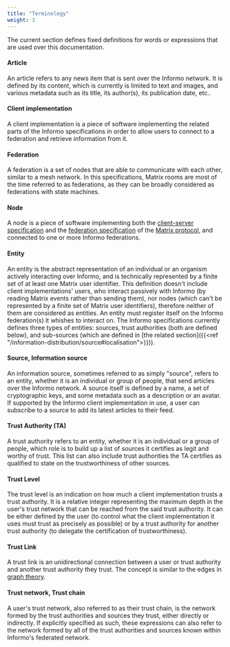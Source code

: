 ```yaml
---
title: "Terminology"
weight: 3
---
```


The current section defines fixed definitions for words or expressions that are
used over this documentation.

#### Article

An article refers to any news item that is sent over the Informo network. It is
defined by its content, which is currently is limited to text and images, and
various metadata such as its title, its author(s), its publication date, etc..

#### Client implementation

A client implementation is a piece of software implementing the related parts of
the Informo specifications in order to allow users to connect to a federation
and retrieve information from it.

#### Federation

A federation is a set of nodes that are able to communicate with each other,
similar to a mesh network. In this specifications, Matrix rooms are most of the
time referred to as federations, as they can be broadly considered as
federations with state machines.

#### Node

A node is a piece of software implementing both the [client-server
specification](https://matrix.org/docs/spec/client_server/r0.4.0.html) and the
[federation
specification](https://matrix.org/docs/spec/server_server/r0.1.1.html) of the
[Matrix protocol](https://matrix.org), and connected to one or more Informo
federations.

#### Entity

An entity is the abstract representation of an individual or an organism
actively interacting over Informo, and is technically represented by a finite
set of at least one Matrix user identifier. This definition doesn't include
client implementations' users, who interact passively with Informo (by reading
Matrix events rather than sending them), nor nodes (which can't be represented
by a finite set of Matrix user identifiers), therefore neither of them are
considered as entities. An entity must register itself on the Informo
federation(s) it whishes to interact on. The Informo specifications currently
defines three types of entities: sources, trust authorities (both are defined
below), and sub-sources (which are defined in [the related section]({{<ref
"/information-distribution/source#localisation">}})).

#### Source, Information source

An information source, sometimes referred to as simply "source", refers to an
entity, whether it is an individual or group of people, that send articles over
the Informo network. A source itself is defined by a name, a set of
cryptographic keys, and some metadata such as a description or an avatar. If
supported by the Informo client implementation in use, a user can subscribe to a
source to add its latest articles to their feed.

#### Trust Authority (TA)

A trust authority refers to an entity, whether it is an individual or a group of
people, which role is to build up a list of sources it certifies as legit and
worthy of trust. This list can also include trust authorities the TA certifies
as qualified to state on the trustworthiness of other sources.

#### Trust Level

The trust level is an indication on how much a client implementation trusts a
trust authority. It is a relative integer representing the maximum depth in the
user's trust network that can be reached from the said trust authority. It can
be either defined by the user (to control what the client implementation it uses
must trust as precisely as possible) or by a trust authority for another trust
authority (to delegate the certification of trustworthiness).

#### Trust Link

A trust link is an unidirectional connection between a user or trust authority
and another trust authority they trust. The concept is similar to the edges in
[graph theory](https://en.wikipedia.org/wiki/Graph_theory).

#### Trust network, Trust chain

A user's trust network, also referred to as their trust chain, is the network
formed by the trust authorities and sources they trust, either directly or
indirectly. If explicitly specified as such, these expressions can also refer to
the network formed by all of the trust authorities and sources known within
Informo's federated network.
